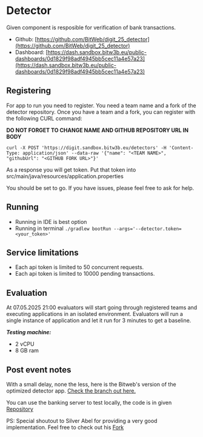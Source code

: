# Detector

Given component is resposible for verification of bank transactions.

* Github: [https://github.com/BitWeb/digit_25_detector](https://github.com/BitWeb/digit_25_detector)
* Dashboard: [https://dash.sandbox.bitw3b.eu/public-dashboards/0d1829f98adf4945bb5cec11a4e57a23](https://dash.sandbox.bitw3b.eu/public-dashboards/0d1829f98adf4945bb5cec11a4e57a23)

## Registering

For app to run you need to register. You need a team name and a fork of the detector repository.
Once you have  a team and a fork, you can register with the following CURL command:

**DO NOT FORGET TO CHANGE NAME AND GITHUB REPOSITORY URL IN BODY**

`curl -X POST 'https://digit.sandbox.bitw3b.eu/detectors' -H 'Content-Type: application/json' --data-raw '{"name": "<TEAM NAME>", "githubUrl": "<GITHUB FORK URL>"}'`

As a response you will get token. Put that token into src/main/java/resources/application.properties

You should be set to go. If you have issues, please feel free to ask for help. 

## Running

* Running in IDE is best option
* Running in terminal `./gradlew bootRun --args='--detector.token=<your_token>'`

## Service limitations

* Each api token is limited to 50 concurrent requests.
* Each api token is limited to 10000 pending transactions.

## Evaluation

At 07.05.2025 21:00 evaluators will start going through registered teams and executing applications in an isolated environment.
Evaluators will run a single instance of application and let it run for 3 minutes to get a baseline. 

***Testing machine:***
* 2 vCPU 
* 8 GB ram


## Post event notes

With a small delay, none the less, here is the Bitweb's version of the optimized detector app. [Check the branch out here.](https://github.com/BitWeb/digit_25_detector/tree/opt_one)

You can use the banking server to test locally, the code is in given [Repository](https://github.com/BitWeb/digit_25_bank)

PS: Special shoutout to Silver Abel for providing a very good implementation. Feel free to check out his [Fork](https://github.com/silverabel/digit_25_detector)

